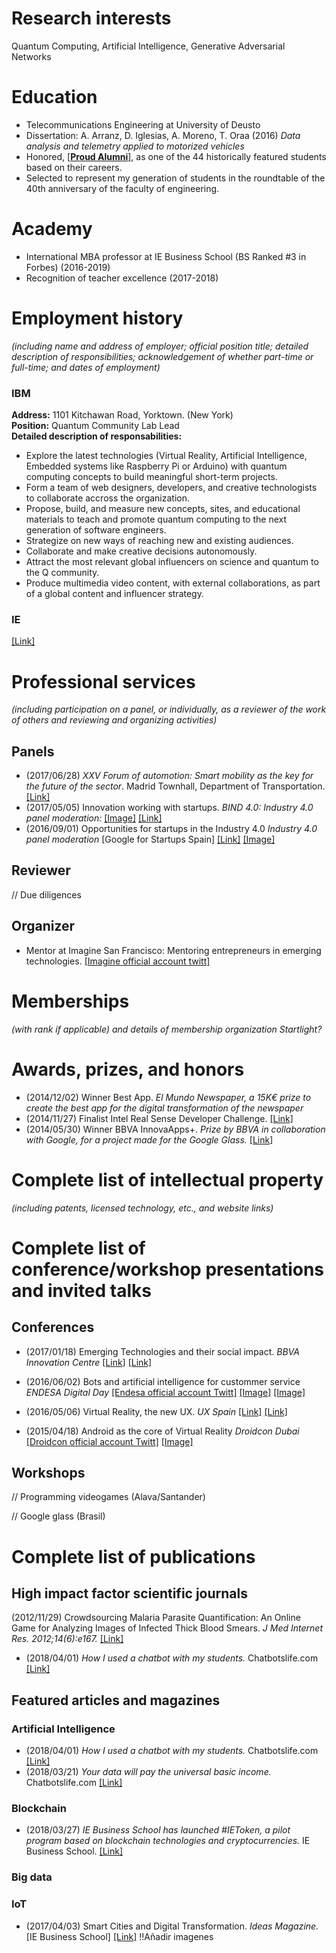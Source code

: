 # Research interests
Quantum Computing, Artificial Intelligence, Generative Adversarial Networks

# Education
* Telecommunications Engineering at University of Deusto  
* Dissertation: A. Arranz, D. Iglesias, A. Moreno, T. Oraa (2016) *Data analysis and telemetry applied to motorized vehicles*  
* Honored, [[**Proud Alumni**]](http://proud.deusto.es/alumni), as one of the 44 historically featured students based on their careers.
* Selected to represent my generation of students in the roundtable of the 40th anniversary of the faculty of engineering.

# Academy

* International MBA professor at IE Business School (BS Ranked #3 in Forbes) (2016-2019)
* Recognition of teacher excellence (2017-2018)

# Employment history  
*(including name and address of employer; official position title; detailed description of responsibilities; acknowledgement of whether part-time or full-time; and dates of employment)*
### IBM  
**Address:** 1101 Kitchawan Road, Yorktown. (New York)  
**Position:** Quantum Community Lab Lead  
**Detailed description of responsabilities:**  
* Explore the latest technologies (Virtual Reality, Artificial Intelligence, Embedded systems like Raspberry Pi or Arduino) with quantum computing concepts to build meaningful short-term projects.  
* Form a team of web designers, developers, and creative technologists to collaborate accross the organization.  
* Propose, build, and measure new concepts, sites, and educational materials to teach and promote quantum computing to the next generation of software engineers.  
* Strategize on new ways of reaching new and existing audiences.  
* Collaborate and make creative decisions autonomously.  
* Attract the most relevant global influencers on science and quantum to the Q community.  
* Produce multimedia video content, with external collaborations, as part of a global content and influencer strategy.  

### IE
[[Link]](https://www.ie.edu/university/news-events/news/wow-room-takes-ies-commitment-to-technology-immersion-in-learning-environments-to-the-next-level/)



# Professional services  
*(including participation on a panel, or individually, as a reviewer of the work of others and reviewing and organizing activities)*  

## Panels  
* (2017/06/28) *XXV Forum of automotion: Smart mobility as the key for the future of the sector*. Madrid Townhall, Department of Transportation. [[Link]](https://twitter.com/asierarranz/status/879963020574806017?s=12)  
* (2017/05/05) Innovation working with startups. *BIND 4.0: Industry 4.0 panel moderation:* [[Image]](./panels/20170505_BIND40.jpg) [[Link]](https://twitter.com/grupospri/status/860458055867281409?s=12)  
* (2016/09/01) Opportunities for startups in the Industry 4.0 *Industry 4.0 panel moderation* [Google for Startups Spain] [[Link]](https://twitter.com/googlestartupes/status/770206862369234944?s=12) [[Image]](./panels/20160901_GoogleCampus.jpg)
## Reviewer  
// Due diligences

## Organizer
* Mentor at Imagine San Francisco: Mentoring entrepreneurs in emerging technologies.
[[Imagine official account twitt]](https://twitter.com/imaginecc/status/516914213315678208?s=12)



# Memberships  
*(with rank if applicable) and details of membership organization*
*Startlight?*

# Awards, prizes, and honors
* (2014/12/02) Winner Best App. *El Mundo Newspaper, a 15K€ prize to create the best app for the digital transformation of the newspaper*  
* (2014/11/27) Finalist Intel Real Sense Developer Challenge. [[Link]](https://twitter.com/asierarranz/status/538075981379280896?s=12)  
* (2014/05/30) Winner BBVA InnovaApps+. *Prize by BBVA in collaboration with Google, for a project made for the Google Glass.* [[Link]](https://bbvaopen4u.com/es/actualidad/entrevista-asier-arranz-creador-de-myofficeglass-y-ganador-innovapps)  


# Complete list of intellectual property  
*(including patents, licensed technology, etc., and website links)*

# Complete list of conference/workshop presentations and invited talks  

## Conferences
* (2017/01/18) Emerging Technologies and their social impact. *BBVA Innovation Centre* [[Link]](https://www.bbva.com/es/evento-realidad-aumentada-virtual-mixta-2017/) [[Link]](https://twitter.com/valentinamoreno/status/821806706967638017?s=12)  

* (2016/06/02) Bots and artificial intelligence for custommer service *ENDESA Digital Day* [[Endesa official account Twitt]](https://twitter.com/Endesa/status/738298530608058369) [[Image]](./conferences/20160602_Endesa.jpg) [[Image]](./conferences/20160602_Endesa2.jpg)  

* (2016/05/06) Virtual Reality, the new UX. *UX Spain* [[Link]](https://twitter.com/search?q=%23uxspain%20asierarranz&src=typd) [[Link]](http://uxspain.com/2016/?ponente=asier-arranz)  

* (2015/04/18) Android as the core of Virtual Reality *Droidcon Dubai* [[Droidcon official account Twitt]](https://twitter.com/droidconae/status/582478306508869632) [[Image]](./conferences/20150417_Droidcon.jpg)

## Workshops

// Programming videogames (Alava/Santander)

// Google glass (Brasil)



# Complete list of publications

## High impact factor scientific journals
(2012/11/29) Crowdsourcing Malaria Parasite Quantification: An Online Game for Analyzing Images of Infected Thick Blood Smears. *J Med Internet Res. 2012;14(6):e167.* [[Link]](https://www.jmir.org/2012/6/e167/)
* (2018/04/01) *How I used a chatbot with my students.* Chatbotslife.com [[Link]](https://chatbotslife.com/how-i-used-a-chatbot-with-my-students-952a4979c3dc)  

## Featured articles and magazines

### Artificial Intelligence
* (2018/04/01) *How I used a chatbot with my students.* Chatbotslife.com [[Link]](https://chatbotslife.com/how-i-used-a-chatbot-with-my-students-952a4979c3dc)  
* (2018/03/21) *Your data will pay the universal basic income.* Chatbotslife.com [[Link]](https://medium.com/@asierarranz/your-data-will-pay-the-universal-basic-income-d24fe5a4d799)  

### Blockchain
* (2018/03/27) *IE Business School has launched #IEToken, a pilot program based on blockchain technologies and cryptocurrencies.* IE Business School. [[Link]](https://imba.blogs.ie.edu/2018/03/ie-business-school-launches-ietoken-to-work-with-blockchain-technology-on-its-international-mba/)

### Big data

### IoT
* (2017/04/03)	Smart Cities and Digital Transformation. *Ideas Magazine.* [IE Business School] [[Link]](http://ideas.ie.edu/2017/04/03/smart-cities-and-digital-transformation/?lang=en) !!Añadir imagenes




